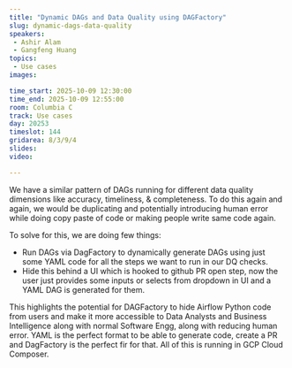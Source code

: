 ```yaml
---
title: "Dynamic DAGs and Data Quality using DAGFactory"
slug: dynamic-dags-data-quality
speakers:
 - Ashir Alam
 - Gangfeng Huang
topics:
 - Use cases
images:

time_start: 2025-10-09 12:30:00
time_end: 2025-10-09 12:55:00
room: Columbia C
track: Use cases
day: 20253
timeslot: 144
gridarea: 8/3/9/4
slides:
video:

---
```


We have a similar pattern of DAGs running for different data quality dimensions like accuracy, timeliness, & completeness. To do this again and again, we would be duplicating and potentially introducing human error while doing copy paste of code or making people write same code again.

To solve for this, we are doing few things:
 - Run DAGs via DagFactory to dynamically generate DAGs using just some YAML code for all the steps we want to run in our DQ checks.
 - Hide this behind a UI which is hooked to github PR open step, now the user just provides some inputs or selects from dropdown in UI and a YAML DAG is generated for them.

This highlights the potential for DAGFactory to hide Airflow Python code from users and make it more accessible to Data Analysts and Business Intelligence along with normal Software Engg, along with reducing human error. YAML is the perfect format to be able to generate code, create a PR and DagFactory is the perfect fir for that. All of this is running in GCP Cloud Composer.

